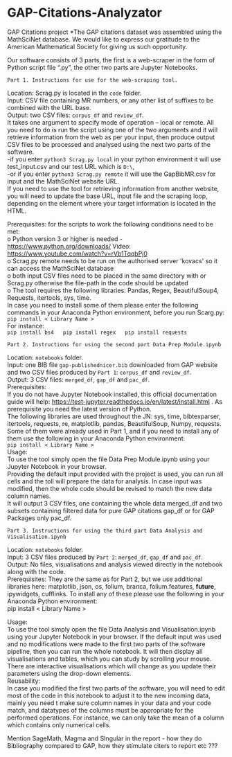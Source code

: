 # GAP-Citations-Analyzator
GAP Citations project
*The GAP citations dataset was assembled using the MathSciNet database. We would like to express our gratitude to the American Mathematical Society for giving us such opportunity.

Our software consists of 3 parts, the first is a web-scraper in the form of Python script file “.py”, the other two parts are Jupyter Notebooks.

	Part 1. Instructions for use for the web-scraping tool. 
Location: Scrag.py is located in the `code` folder.  
Input: CSV file containing MR numbers, or any other list of suffixes to be combined with the URL base.  
Output: two CSV files: `corpus_df` and `review_df`.    
It takes one argument to specify mode of operation – local or remote. All you need to do is run the script using one of the two arguments and it will retrieve information from the web as per your input, then produce output CSV files to be processed and analysed using the next two parts of the software.  
-if you enter `python3 Scrag.py local` in your python environment it will use test_input.csv and our test URL which is `D:\`,  
-or if you enter `python3 Scrag.py remote` it will use the GapBibMR.csv for input and the MathSciNet website URL.  
If you need to use the tool for retrieving information from another website, you will need to update the base URL, input file and the scraping loop, depending on the element where your target information is located in the HTML.  

Prerequisites:  for the scripts to work the following conditions need to be met:  
o	Python version 3 or higher is needed - https://www.python.org/downloads/  Video: https://www.youtube.com/watch?v=rVb1TqqbPj0   
o	Scrag.py remote needs to be run on the authorised server 'kovacs' so it can access the MathSciNet database  
o	both input CSV files need to be placed in the same directory with or Scrag.py otherwise the file-path in the code should be updated  
o	The tool requires the following libraries: Pandas, Regex, BeautifulSoup4, Requests, itertools, sys, time.  
In case you need to install some of them please enter the following commands in your Anaconda Python environment, before you run Scarg.py:  
`pip install < Library Name >`  
For instance:  
`pip install bs4  
pip install regex  
pip install requests`  

	Part 2. Instructions for using the second part Data Prep Module.ipynb  
Location: `notebooks` folder.  
Input: one BIB file `gap-publishednicer.bib` downloaded from GAP website and two CSV files produced by `Part 1`: `corpus_df` and `review_df`.  
Output: 3 CSV files: `merged_df`, `gap_df` and `pac_df`.  
Prerequisites:  
If you do not have Jupyter Notebook installed, this official documentation guide will help: https://test-jupyter.readthedocs.io/en/latest/install.html . As prerequisite you need the latest version of Python.  
The following libraries are used throughout the JN: sys, time, bibtexparser, itertools, requests, re, matplotlib, pandas, BeautifulSoup, Numpy, requests. Some of them were already used in Part 1, and if you need to install any of them use the following in your Anaconda Python environment:  
`pip install < Library Name >`  
Usage:  
To use the tool simply open the file Data Prep Module.ipynb using your Jupyter Notebook in your browser.  
Providing the default input provided with the project is used, you can run all cells and the toll will prepare the data for analysis. In case input was modified, then the whole code should be revised to match the new data column names.  
It will output 3 CSV files, one containing the whole data merged_df and two subsets containing filtered data for pure GAP citations gap_df or for GAP Packages only pac_df.  

	Part 3. Instructions for using the third part Data Analysis and Visualisation.ipynb  

Location: `notebooks` folder.  
Input: 3 CSV files produced by `Part 2`: `merged_df`, `gap_df` and `pac_df`.  
Output: No files, visualisations and analysis viewed directly in the notebook along with the code.  
Prerequisites: They are the same as for Part 2, but we use additional libraries here: matplotlib, json, os, folium, branca, folium.features, __future__, ipywidgets, cufflinks. To install any of these please use the following in your Anaconda Python environment:  
pip install < Library Name >  

Usage:  
To use the tool simply open the file Data Analysis and Visualisation.ipynb using your Jupyter Notebook in your browser.
If the default input was used and no modifications were made to the first two parts of the software pipeline, then you can run the whole notebook. It will then display all visualisations and tables, which you can study by scrolling your mouse. There are interactive visualisations which will change as you update their parameters using the drop-down elements.  
Reusability:  
In case you modified the first two parts of the software, you will need to edit most of the code in this notebook to adjust it to the new incoming data, mainly you need t make sure column names in your data and your code match, and datatypes of the columns must be appropriate for the performed operations. For instance, we can only take the mean of a column which contains only numerical cells.  




Mention SageMath, Magma and SIngular in the report - how they do Bibliography compared to GAP, how they stimulate citers to report  etc ???
